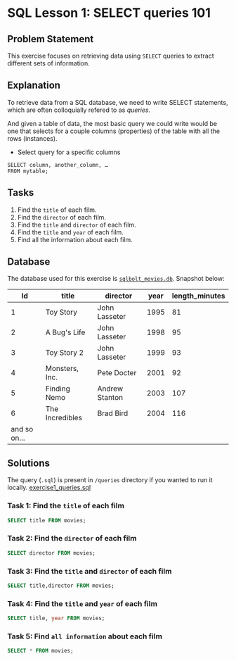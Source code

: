 # SQL Lesson 1: SELECT queries 101

## Problem Statement

This exercise focuses on retrieving data using `SELECT` queries to extract different sets of information.

## Explanation
To retrieve data from a SQL database, we need to write SELECT statements, which are often colloquially refered to as *queries*.

And given a table of data, the most basic query we could write would be one that selects for a couple columns (properties) of the table with all the rows (instances).

- Select query for a specific columns
```
SELECT column, another_column, …
FROM mytable;
```

## Tasks

1. Find the `title` of each film.
2. Find the `director` of each film.
3. Find the `title` and `director` of each film.
4. Find the `title` and `year` of each film.
5. Find all the information about each film.

## Database

The database used for this exercise is [`sqlbolt_movies.db`](../databases/sqlbolt_movies.db). Snapshot below:

|Id|title|director|	year|length_minutes|
|--|-----|--------|-----|--------------|
|1|	Toy Story|	John Lasseter|	1995|	81|
|2|	A Bug's Life|	John Lasseter|	1998|	95|
|3|	Toy Story 2|	John Lasseter|	1999|	93|
|4|	Monsters, Inc.|	Pete Docter|	2001|	92|
|5|	Finding Nemo|	Andrew Stanton|	2003|	107|
|6|	The Incredibles|	Brad Bird|	2004|	116|
|and so on...|

## Solutions

The query (`.sql`) is present in `/queries` directory if you wanted to run it locally. [exercise1_queries.sql](../queries/exercise1_queries.sql)

### Task 1: Find the `title` of each film
```sql
SELECT title FROM movies;
```
### Task 2: Find the `director` of each film
```sql
SELECT director FROM movies;
```
### Task 3: Find the `title` and `director` of each film
```sql
SELECT title,director FROM movies;
```
### Task 4: Find the `title` and `year` of each film
```sql
SELECT title, year FROM movies;
```
### Task 5: Find `all information` about each film
```sql
SELECT * FROM movies;
```